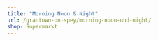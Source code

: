 ```yaml
---
title: "Morning Noon & Night"
url: /grantown-on-spey/morning-noon-und-night/
shop: Supermarkt
---
```

